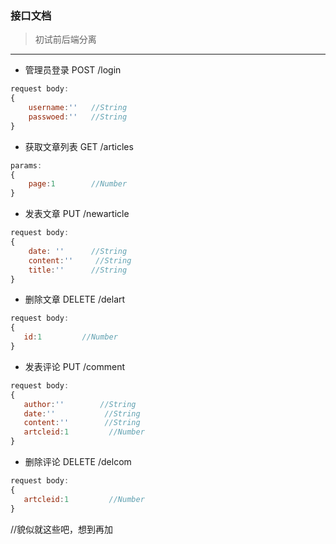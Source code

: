 ### 接口文档   

>初试前后端分离
---
- 管理员登录 POST /login
```javascript
request body:
{
    username:''   //String
    passwoed:''   //String
}
```
- 获取文章列表 GET /articles
```javascript
params:
{
    page:1        //Number
}
```
- 发表文章 PUT /newarticle
```javascript
request body:
{
    date: ''      //String
    content:''     //String
    title:''      //String    
}
```
- 删除文章 DELETE /delart
```JavaScript
request body:
{
   id:1         //Number   
}
```
- 发表评论 PUT  /comment
```JavaScript
request body:
{
   author:''        //String
   date:''           //String
   content:''        //String
   artcleid:1         //Number  
}
```
- 删除评论 DELETE /delcom
```JavaScript
request body:
{
   artcleid:1         //Number  
}
```
//貌似就这些吧，想到再加